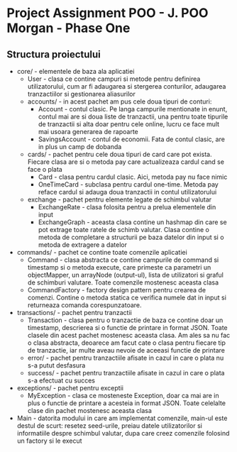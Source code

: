 # Project Assignment POO  - J. POO Morgan - Phase One

## Structura proiectului

* core/ - elementele de baza ala aplicatiei
  * User - clasa ce contine campuri si metode pentru definirea utilizatorului, cum ar fi adaugarea si stergerea conturilor, adaugarea tranzactiilor si gestionarea aliasurilor
  * accounts/ - in acest pachet am pus cele doua tipuri de conturi:
    * Account - contul clasic. Pe langa campurile mentionate in enunt, contul mai are si doua liste de tranzactii, una pentru toate tipurile de tranzactii si alta doar pentru cele online, lucru ce face mult mai usoara generarea de rapoarte
    * SavingsAccount - contul de economii. Fata de contul clasic, are in plus un camp de dobanda
  * cards/ - pachet pentru cele doua tipuri de card care pot exista. Fiecare clasa are si o metoda pay care actualizeaza cardul cand se face o plata
    * Card - clasa pentru cardul clasic. Aici, metoda pay nu face nimic
    * OneTimeCard - subclasa pentru cardul one-time. Metoda pay reface cardul si adauga doua tranzactii in contul utilizatorului
  * exchange - pachet pentru elemente legate de schimbul valutar
    * ExchangeRate - clasa folosita pentru a prelua elementele din input
    * ExchangeGraph - aceasta clasa contine un hashmap din care se pot extrage toate ratele de schimb valutar. Clasa contine o metoda de completare a structurii pe baza datelor din input si o metoda de extragere a datelor
* commands/ - pachet ce contine toate comenzile aplicatiei
  * Command - clasa abstracta ce contine campurile de command si timestamp si o metoda execute, care primeste ca parametri un objectMapper, un arrayNode (output-ul), lista de utilizatori si graful de schimburi valutare. Toate comenzile mostenesc aceasta clasa
  * CommandFactory - factory design pattern pentru crearea de comenzi. Contine o metoda statica ce verifica numele dat in input si returneaza comanda corespunzatoare.
* transactions/ - pachet pentru tranzactii
  * Transaction - clasa pentru o tranzactie de baza ce contine doar un timestamp, descrierea si o functie de printare in format JSON. Toate clasele din acest pachet mostenesc aceasta clasa. Am ales sa nu fac o clasa abstracta, deoarece am facut cate o clasa pentru fiecare tip de tranzactie, iar multe aveau nevoie de aceeasi functie de printare
  * error/ - pachet pentru tranzactiile afisate in cazul in care o plata nu s-a putut desfasura
  * success/ - pachet pentru tranzactiile afisate in cazul in care o plata s-a efectuat cu succes
* exceptions/ - pachet pentru exceptii
  * MyException - clasa ce mosteneste Exception, doar ca mai are in plus o functie de printare a acesteia in format JSON. Toate celelalte clase din pachet mostenesc aceasta clasa
* Main - datorita modului in care am implementat comenzile, main-ul este destul de scurt: resetez seed-urile, preiau datele utilizatorilor si informatiile despre schimbul valutar, dupa care creez comenzile folosind un factory si le execut 



